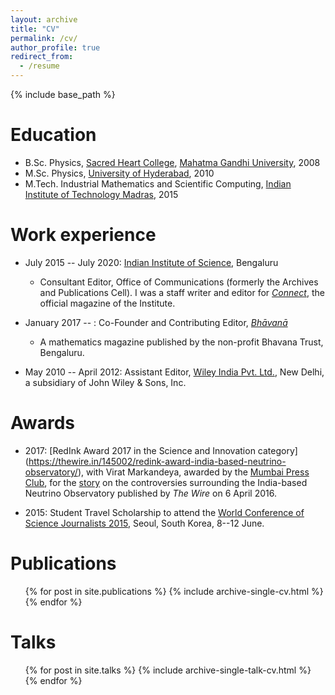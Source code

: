 ```yaml
---
layout: archive
title: "CV"
permalink: /cv/
author_profile: true
redirect_from:
  - /resume
---
```


{% include base_path %}

Education
======
* B.Sc. Physics, [Sacred Heart College](http://www.shcollege.ac.in/Home), [Mahatma Gandhi University](https://www.mgu.ac.in/), 2008
* M.Sc. Physics, [University of Hyderabad](http://uohyd.ac.in/), 2010
* M.Tech. Industrial Mathematics and Scientific Computing, [Indian Institute of Technology Madras](http://www.iitm.ac.in/), 2015

Work experience
======
* July 2015 -- July 2020: [Indian Institute of Science](http://iisc.ac.in), Bengaluru
  * Consultant Editor, Office of Communications (formerly the Archives and Publications Cell). I was a staff writer and editor for [*Connect*](http://connect.iisc.ac.in/), the official magazine of the Institute.

* January 2017 -- : Co-Founder and Contributing Editor, [*Bhāvanā*](http://www.bhavana.org.in)
  * A mathematics magazine published by the non-profit Bhavana Trust, Bengaluru.

* May 2010 -- April 2012: Assistant Editor, [Wiley India Pvt. Ltd.](http://www.wileyindia.com/), New Delhi, a subsidiary of John Wiley & Sons, Inc.

Awards
======
* 2017: [RedInk Award 2017 in the Science and Innovation category]
(https://thewire.in/145002/redink-award-india-based-neutrino-observatory/), with Virat Markandeya, awarded by the [Mumbai Press Club](http://www.mumbaipressclub.com/public/index.php/redink2017), for the [story](https://thewire.in/27582/why-indias-most-sophisticated-science-experiment-languishes-between-a-rock-and-a-hard-place/) on the controversies surrounding the India-based Neutrino Observatory published by <i>The Wire</i> on 6 April 2016.

* 2015: Student Travel Scholarship to attend the [World Conference of Science Journalists 2015](http://www.wfsj.org/conferences/), Seoul, South Korea, 8--12 June.
  
Publications
======
  <ul>{% for post in site.publications %}
    {% include archive-single-cv.html %}
  {% endfor %}</ul>
  
Talks
======
  <ul>{% for post in site.talks %}
    {% include archive-single-talk-cv.html %}
  {% endfor %}</ul>
  
<!--- Teaching
======
  <ul>{% for post in site.teaching %}
    {% include archive-single-cv.html %}
  {% endfor %}</ul> -->
